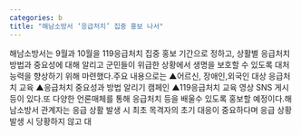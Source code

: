 ```yaml
---
categories: b
title: "해남소방서 ‘응급처치’ 집중 홍보 나서"
---
```

해남소방서는 9월과 10월을 119응급처치 집중 홍보 기간으로 정하고, 상활별 응급처치 방법과 중요성에 대해 알리고 군민들이 위급한 상황에서 생명을 보호할 수 있도록 대처 능력을 향상하기 위해 마련했다.주요 내용으로는 ▲어르신, 장애인,외국인 대상 응급처치 교육 ▲응급처치 중요성과 방법 알리기 캠페인 ▲119응급처치 교육 영상 SNS 게시 등이 있다.또 다양한 언론매체를 통해 응급처치 등을 배울수 있도록 홍보할 예정이다.해남소방서 관계자는 응급 상활 발생 시 최초 목격자의 초기 대응이 중요하다며 응급 상황 발생 시 당황하지 않고 대